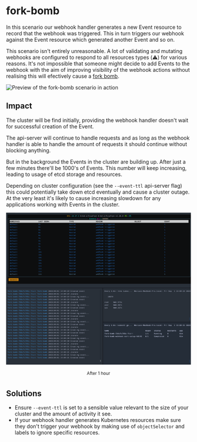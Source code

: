 # fork-bomb

In this scenario our webhook handler generates a new Event resource to record that the webhook was triggered. This in turn triggers our webhook against the Event resource which generated another Event and so on.

This scenario isn't entirely unreasonable. A lot of validating and mutating webhooks are configured to respond to all resources types (⚠️) for various reasons. It's not impossible that someone might decide to add Events to the webhook with the aim of improving visibility of the webhook actions without realising this will efectively cause a [fork bomb](https://en.wikipedia.org/wiki/Fork_bomb).

![Preview of the fork-bomb scenario in action](../../assets/fork-bomb.gif)

## Impact

The cluster will be find initially, providing the webhook handler doesn't wait for successful creation of the Event.

The api-server will continue to handle requests and as long as the webhook handler is able to handle the amount of requests it should continue without blocking anything.

But in the background the Events in the cluster are building up. After just a few minutes there'll be 1000's of Events. This number will keep increasing, leading to usage of etcd storage and resources.

Depending on cluster configuration (see the `--event-ttl` api-server flag) this could potentially take down etcd eventually and cause a cluster outage. At the very least it's likely to cause increasing slowdown for any applications working with Events in the cluster.

![Preview of the fork-bomb scenario after running for 1 hour](../../assets/fork-bomb-1-hour.png)
<div align="center"><sup>After 1 hour</sup></div>

## Solutions

* Ensure `--event-ttl` is set to a sensible value relevant to the size of your cluster and the amount of activity it see.
* If your webhook handler generates Kubernetes resources make sure they don't trigger your webhook by making use of `objectSelector` and labels to ignore specific resources.
